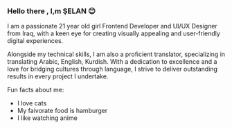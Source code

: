 <h3>Hello there , I,m ŞELAN 😊 </h3>

<p>I am a passionate 21 year old girl Frontend Developer and UI/UX Designer from Iraq, with a keen eye for creating visually appealing and user-friendly digital experiences. </p>
  
<p>Alongside my technical skills, I am also a proficient translator, specializing in translating Arabic, English, Kurdish. With a dedication to excellence and a love for bridging cultures through language, I strive to deliver outstanding results in every project I undertake.</p>


<p>Fun facts about me:</p>
<ul>
  <li>I love cats</li>
  <li>My faivorate food is hamburger </li>
  <li>I like watching anime</li>
</ul> 



